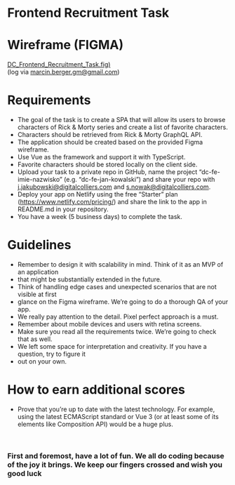 # Frontend Recruitment Task

# Wireframe (FIGMA)
[DC_Frontend_Recruitment_Task.fig)](https://www.figma.com/file/zvQ3P3GM7thSSc41gy89fU/DC_Frontend_Recruitment_Task?node-id=0%3A1) <br/>
(log via marcin.berger.gm@gmail.com)

# Requirements
 - The goal of the task is to create a SPA that will allow its users to browse characters of Rick & Morty series and create a list of favorite characters.
 - Characters should be retrieved from Rick & Morty GraphQL API.
 - The application should be created based on the provided Figma wireframe.
 - Use Vue as the framework and support it with TypeScript.
 - Favorite characters should be stored locally on the client side.
 - Upload your task to a private repo in GitHub, name the project “dc-fe-imie-nazwisko” (e.g. “dc-fe-jan-kowalski”) and share your repo with j.jakubowski@digitalcolliers.com and s.nowak@digitalcolliers.com.
 - Deploy your app on Netlify using the free “Starter” plan (https://www.netlify.com/pricing/) and share the link to the app in README.md in your repository.
 - You have a week (5 business days) to complete the task.

# Guidelines
 - Remember to design it with scalability in mind. Think of it as an MVP of an application
 - that might be substantially extended in the future.
 - Think of handling edge cases and unexpected scenarios that are not visible at first
 - glance on the Figma wireframe. We’re going to do a thorough QA of your app.
 - We really pay attention to the detail. Pixel perfect approach is a must.
 - Remember about mobile devices and users with retina screens.
 - Make sure you read all the requirements twice. We’re going to check that as well.
 - We left some space for interpretation and creativity. If you have a question, try to figure it
 - out on your own.
   
# How to earn additional scores
 - Prove that you’re up to date with the latest technology. For example, using the latest ECMAScript standard or Vue 3 (or at least some of its elements like Composition API) would be a huge plus.

<br/>

### First and foremost, have a lot of fun. We all do coding because of the joy it brings. We keep our fingers crossed and wish you good luck
